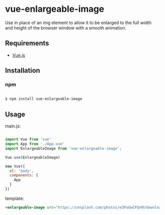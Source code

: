 # vue-enlargeable-image

Use in place of an img element to allow it to be enlarged to the full width and height of the browser window with a smooth animation.

## Requirements

- [Vue.js](https://github.com/vuejs/vue)

## Installation

### npm

```bash

$ npm install vue-enlargeable-image

```

## Usage

main.js:

```javascript

import Vue from 'vue'
import App from './App.vue'
import EnlargeableImage from 'vue-enlargeable-image';

Vue.use(EnlargeableImage)

new Vue({
  el: 'body',
  components: {
    App
  }
})

```

template:

```html
<enlargeable-image src="https://unsplash.com/photos/e3PoGwCFQnM/download?force=true&w=640" src_large="https://unsplash.com/photos/e3PoGwCFQnM/download?force=true&w=1920" />
```